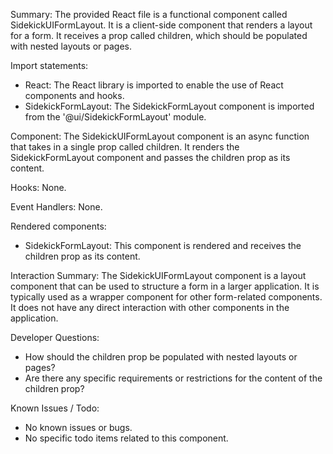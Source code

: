 Summary:
The provided React file is a functional component called SidekickUIFormLayout. It is a client-side component that renders a layout for a form. It receives a prop called children, which should be populated with nested layouts or pages.

Import statements:
- React: The React library is imported to enable the use of React components and hooks.
- SidekickFormLayout: The SidekickFormLayout component is imported from the '@ui/SidekickFormLayout' module.

Component:
The SidekickUIFormLayout component is an async function that takes in a single prop called children. It renders the SidekickFormLayout component and passes the children prop as its content.

Hooks:
None.

Event Handlers:
None.

Rendered components:
- SidekickFormLayout: This component is rendered and receives the children prop as its content.

Interaction Summary:
The SidekickUIFormLayout component is a layout component that can be used to structure a form in a larger application. It is typically used as a wrapper component for other form-related components. It does not have any direct interaction with other components in the application.

Developer Questions:
- How should the children prop be populated with nested layouts or pages?
- Are there any specific requirements or restrictions for the content of the children prop?

Known Issues / Todo:
- No known issues or bugs.
- No specific todo items related to this component.